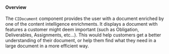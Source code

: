 #### Overview

The `CIDocument` component provides the user with a document enriched by one of the content intelligence enrichments. It displays a document with features a customer might deem important (such as Obligation, Deliverables, Assignments, etc...). This would help customers get a better understanding of their document, or help them find what they need in a large document in a more efficient way.
